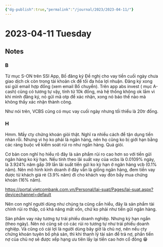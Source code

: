 ```yaml
---
{"dg-publish":true,"permalink":"/journal/2023/2023-04-11/"}
---
```


# 2023-04-11 Tuesday

## Notes

### B

Từ mục S-ON trên SSI App, Bố đăng ký Đề nghị cho vay tiền cuối ngày chưa giao dịch ck còn trong tài khoản ck để tối đa hóa lợi nhuận. Đăng ký xong ssi gửi email hợp đồng (xem email Bố chuyển).
Trên app abs invest ( mục A-cash) cũng có tương tự vậy, tính từ 10k đồng, mà hệ thống không ok lắm vì khi mình đăng ký, nó gửi mã otp để xác nhận, xong nó báo thế nào mà không thấy xác nhận thành công.

Như nói trên, VCBS cũng có mục vay cuối ngày nhưng tối thiểu là 20tr đồng.

### H

Hmm. Mấy cty chứng khoán giỏi thật. Nghĩ ra nhiều cách để tận dụng tiền nhàn rỗi. Nhưng vì họ ko phải là ngân hàng, nên họ cũng ko bị giới hạn bằng các ràng buộc về kiểm soát rủi ro như ngân hàng. Quá giỏi. 

Cơ bản con nghĩ họ hiểu rõ đây là sản phẩm rủi ro cao hơn so với tiền gửi ngân hàng ko kỳ hạn. Nếu tính theo lãi suất vay của vcbs là 0.0109% ngày, là 3.924% năm gấp 39 lần lãi suất tiền gửi ko kỳ hạn ở ngân hàng vcb (0.1% năm). Nên mô hình kinh doanh ở đây vẫn là giống ngân hàng, đem tiền vay được từ khách giá rẻ (3.9% năm) đi cho khách vay đòn bẩy mua chứng khoán (16% năm).

<https://portal.vietcombank.com.vn/Personal/lai-suat/Pages/lai-suat.aspx?devicechannel=default>

Nên con nghĩ người dùng như chúng ta cũng cần hiểu, đây là sản phẩm tài chính rủi ro thấp, có khả năng mất vốn, chứ ko phải như tiền gửi ngân hàng.

Sản phẩm vay này tương tự trái phiếu doanh nghiệp. Nhưng kỳ hạn ngắn (theo ngày). Nên nó cũng sẽ có các rủi ro tương tự như trái phiếu doanh nghiệp. Và cũng có cái lợi là người dùng bây giờ là chủ nợ, nên nếu cty chứng khoán tuyên bố phá sản, thì khi thanh lý tài sản để trả nợ, phần tiền nợ của chủ nợ sẽ được xếp hạng ưu tiên lấy lại tiền cao hơn cổ đông 😁

